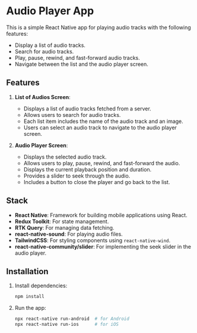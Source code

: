 
# Audio Player App

This is a simple React Native app for playing audio tracks with the following features:
- Display a list of audio tracks.
- Search for audio tracks.
- Play, pause, rewind, and fast-forward audio tracks.
- Navigate between the list and the audio player screen.

## Features
1. **List of Audios Screen**:
    - Displays a list of audio tracks fetched from a server.
    - Allows users to search for audio tracks.
    - Each list item includes the name of the audio track and an image.
    - Users can select an audio track to navigate to the audio player screen.

2. **Audio Player Screen**:
    - Displays the selected audio track.
    - Allows users to play, pause, rewind, and fast-forward the audio.
    - Displays the current playback position and duration.
    - Provides a slider to seek through the audio.
    - Includes a button to close the player and go back to the list.

## Stack
- **React Native**: Framework for building mobile applications using React.
- **Redux Toolkit**: For state management.
- **RTK Query**: For managing data fetching.
- **react-native-sound**: For playing audio files.
- **TailwindCSS**: For styling components using `react-native-wind`.
- **react-native-community/slider**: For implementing the seek slider in the audio player.

## Installation


1. Install dependencies:
   ```sh
   npm install
   ```

2. Run the app:
   ```sh
   npx react-native run-android  # for Android
   npx react-native run-ios      # for iOS
   ```
